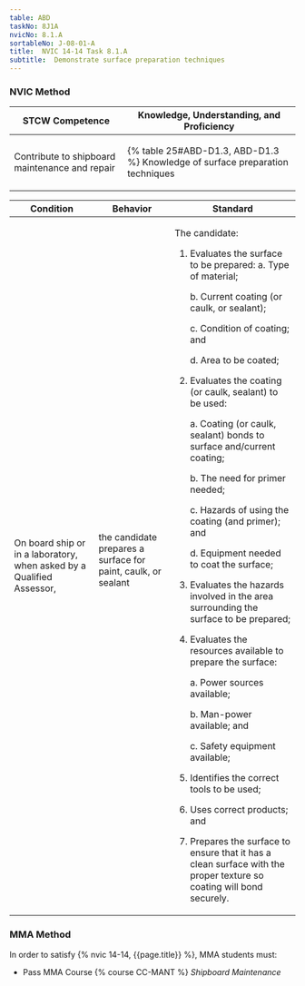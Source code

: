 ```yaml
---
table: ABD
taskNo: 8J1A
nvicNo: 8.1.A 
sortableNo: J-08-01-A
title:  NVIC 14-14 Task 8.1.A
subtitle:  Demonstrate surface preparation techniques
---
```






### NVIC Method

<a style="display:none;" onclick="togglevisibility('nvic_methods')" >Show NVIC method.</a>

<div id='nvic_methods' class='show'>

<table>
<thead>
<tr>
<th class='forty'> STCW Competence </th>
<th class='sixty'> Knowledge, Understanding, and Proficiency </th>
</tr>
</thead>

<tbody>
<tr><td markdown='1'>

Contribute to shipboard maintenance and repair

</td><td markdown='1'>

{% table 25#ABD-D1.3, ABD-D1.3 %} Knowledge of surface preparation techniques

</td></tr>


</tbody>
</table>


<table>
<thead>
<tr><th class='twenty'>  Condition </th><th class='twenty'> Behavior </th><th  class='sixty'>Standard </th></tr>
</thead>
<tbody >



<tr><td markdown='1'>

On board ship or in a laboratory, when asked by a Qualified Assessor,

</td><td markdown='1'>

the candidate prepares a surface for paint, caulk, or sealant

<br>

<div class="tooltip" markdown='1'>



</div>


</td><td markdown='1'>

The candidate:

1. Evaluates the surface to be prepared:
	a. Type of material;

	b. Current coating (or caulk, or sealant);

	c. Condition of coating; and

	d. Area to be coated;

2. Evaluates the coating (or caulk, sealant) to be used:

	a. Coating (or caulk, sealant) bonds to surface and/current coating;

	b. The need for primer needed;

	c. Hazards of using the coating (and primer); and

	d. Equipment needed to coat the surface;

3. Evaluates the hazards involved in the area surrounding the surface to be prepared;
4. Evaluates the resources available to prepare the surface:

	a. Power sources available;

	b. Man-power available; and

	c. Safety equipment available;

5. Identifies the correct tools to be used;
6. Uses correct products; and
7. Prepares the surface to ensure that it has a clean surface with the proper texture so coating will bond securely. 

</td></tr>
</tbody>
</table>
</div>


### MMA Method

In order to satisfy  {% nvic 14-14, {{page.title}}  %}, MMA students must:

* Pass MMA Course {% course CC-MANT %}  *Shipboard Maintenance*